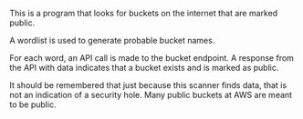 

This is a program that looks for buckets on the internet that are marked public. 

A wordlist is used to generate probable bucket names.

For each word, an API call is made to the bucket endpoint. A response from the API with data
indicates that a bucket exists and is marked as public.

It should be remembered that just because this scanner finds data, that is not an indication of a security hole.
Many public buckets at AWS are meant to be public.
